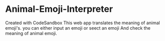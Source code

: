 # Animal-Emoji-Interpreter
Created with CodeSandbox
This web app translates the meaning of animal emoji's.
you can either input an emoji or seect an emoji And check the meaning of animal emoji.
